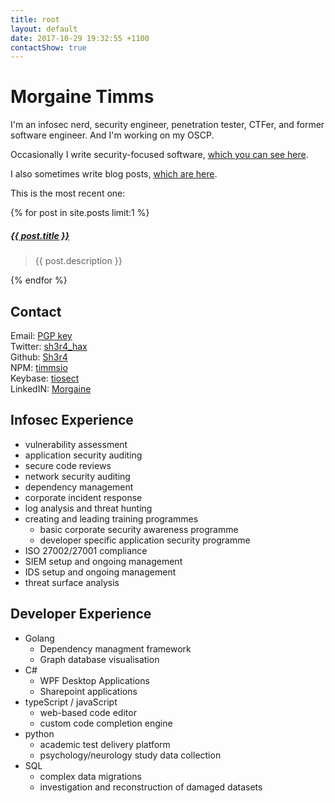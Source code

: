 ```yaml
---
title: root
layout: default
date: 2017-10-29 19:32:55 +1100
contactShow: true
---
```


# Morgaine Timms

I'm an infosec nerd, security engineer, penetration tester, CTFer, and former software engineer. And I'm working on my OSCP.

Occasionally I write security-focused software, [which you can see here](/projects).

I also sometimes write blog posts, [which are here](/blog).

This is the most recent one:

{% for post in site.posts limit:1 %}
<p>
<h5><a href="{{ post.url }}">{{ post.title }}</a></h5>
<blockquote>{{ post.description }}</blockquote>
</p>
{% endfor %}

## Contact

Email: [PGP key][pgp]
<br>
Twitter: [sh3r4_hax][twitter]
<br>
Github: [Sh3r4][gh]
<br>
NPM: [timmsio][npm]
<br>
Keybase: [tiosect](https://keybase.io/tiosect)
<br>
LinkedIN: [Morgaine](https://www.linkedin.com/in/morgaine-timms-879354144/)

[twitter]: https://twitter.com/sh3r4_hax
[pgp]: /assets/misc/mt.pgp.txt "A2D1 316F A7BD 87F6 D0F7  DA73 42A6 A028 415F CE85"
[gh]: https://github.com/Sh3r4 "My github account"
[npm]: https://www.npmjs.com/~timmsio "My NPM account"

## Infosec Experience

- vulnerability assessment
- application security auditing
- secure code reviews
- network security auditing
- dependency management
- corporate incident response
- log analysis and threat hunting
- creating and leading training programmes
  - basic corporate security awareness programme
  - developer specific application security programme
- ISO 27002/27001 compliance
- SIEM setup and ongoing management
- IDS setup and ongoing management
- threat surface analysis

## Developer Experience

- Golang
  - Dependency managment framework
  - Graph database visualisation
- C#
  - WPF Desktop Applications
  - Sharepoint applications
- typeScript / javaScript
  - web-based code editor
  - custom code completion engine
- python
  - academic test delivery platform
  - psychology/neurology study data collection
- SQL
  - complex data migrations
  - investigation and reconstruction of damaged datasets
